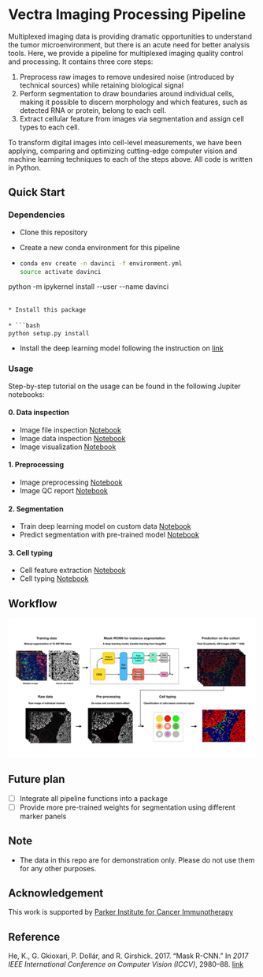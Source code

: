 # Vectra Imaging Processing Pipeline

Multiplexed imaging data is providing dramatic opportunities to understand the tumor microenvironment, but there is an acute need for better analysis tools. Here, we provide a pipeline for multiplexed imaging quality control and processing. It contains three core steps: 

1. Preprocess raw images to remove undesired noise (introduced by technical sources) while retaining biological signal  
2. Perform segmentation to draw boundaries around individual cells, making it possible to discern morphology and which features, such as detected RNA or protein, belong to each cell.  
3. Extract cellular feature from images via segmentation and assign cell types to each cell. 

To transform digital images into cell-level measurements, we have been applying, comparing and optimizing cutting-edge computer vision and machine learning techniques to each of the steps above. All code is written in Python.





## Quick Start 

### Dependencies

* Clone this repository

* Create a new conda environment for this pipeline 

* ```bash
  conda env create -n davinci -f environment.yml 
  source activate davinci
python -m ipykernel install --user --name davinci
  ```
  
* Install this package

* ```bash
  python setup.py install
  ```

* Install the deep learning model following the instruction on [link](https://github.com/dpeerlab/Mask_R-CNN_cell)

### Usage

Step-by-step tutorial on the usage can be found in the following Jupiter notebooks:

#### 0. Data inspection

* Image file inspection [Notebook](./notebook/0.1.Image_file_inspection.ipynb)
* Image data inspection [Notebook](./notebook/0.2.Image_data_inspection.ipynb)
* Image visualization  [Notebook](./notebook/0.3.Image_visualization.ipynb)

#### 1. Preprocessing 

* Image preprocessing  [Notebook](./notebook/1.1.Image_preprocessing.ipynb)
* Image QC report  [Notebook](./notebook/1.2.Image_QC_report.ipynb)

#### 2. Segmentation 

* Train deep learning model on custom data [Notebook](./notebook/2.1.Image_segmentation_train.ipynb)
* Predict segmentation with pre-trained model [Notebook](./notebook/2.2.Image_Segmentation_prediction.ipynb)

#### 3. Cell typing

* Cell feature extraction [Notebook](./notebook/3.1.Cell_feature_extraction.ipynb)
* Cell typing [Notebook](./notebook/3.2.Cell_typing.ipynb)

## Workflow

![img](./resource/figure/pipeline_overview.png)

## Future plan

- [ ] Integrate all pipeline functions into a package 
- [ ] Provide more pre-trained weights for segmentation using different marker panels 

## Note

 * The data in this repo are for demonstration only. Please do not use them for any other purposes.

## Acknowledgement 

This work is supported by [Parker Institute for Cancer Immunotherapy](https://www.parkerici.org/)



## Reference

He, K., G. Gkioxari, P. Dollár, and R. Girshick. 2017. “Mask R-CNN.” In *2017 IEEE International Conference on Computer Vision (ICCV)*, 2980–88. [link](https://arxiv.org/abs/1703.06870)